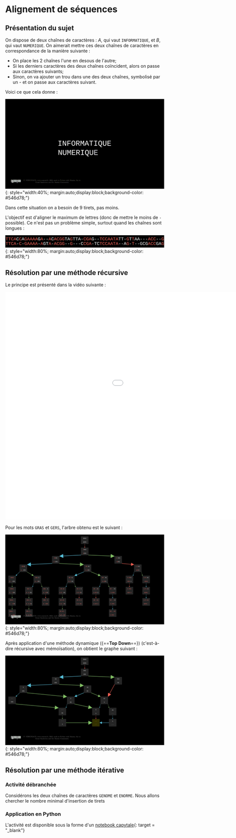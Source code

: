 # Alignement de séquences


## Présentation du sujet 


On dispose de deux chaînes de caractères : $A$, qui vaut `INFORMATIQUE`, et $B$, qui vaut `NUMERIQUE`. On aimerait mettre ces deux chaînes de caractères en correspondance de la manière suivante :

* On place les 2 chaînes l'une en desous de l'autre;
* Si les derniers caractères des deux chaînes coïncident, alors on passe aux caractères suivants;
* Sinon, on va ajouter un trou dans une des deux chaînes, symbolisé par un - et on passe aux caractères suivant.

Voici ce que cela donne :

![exempleAlignement.gif](exempleAlignement.gif){: style="width:40%; margin:auto;display:block;background-color: #546d78;"}

Dans cette situation on a besoin de 9 tirets, pas moins.

L'objectif est d'aligner le maximum de lettres (donc de mettre le moins de `-` possible). Ce n'est pas un problème simple, surtout quand les chaînes sont longues :

![sequenceADN.png](sequenceADN.png){: style="width:80%; margin:auto;display:block;background-color: #546d78;"}

## Résolution par une méthode récursive 

Le principe est présenté dans la vidéo suivante :

<iframe src="//video.toutatice.fr/video/28583-alignement-de-sequences-methode-recursive-et-programmation-dynamique/?is_iframe=true" size="240" width="1280" height="720" style="padding: 0; margin: 0; border:0" allowfullscreen ></iframe>


Pour les mots `GRAS` et `GERS`, l'arbre  obtenu est le suivant :

![ArbreGrasGers.png](ArbreGrasGers.png){: style="width:80%; margin:auto;display:block;background-color: #546d78;"}

Après application d'une méthode dynamique ({==**Top Down**==}) (c'est-à-dire récursive avec mémoïsation), on obtient le graphe suivant :

![GrapheGrasGers.png](GrapheGrasGers.png){: style="width:80%; margin:auto;display:block;background-color: #546d78;"}

## Résolution par une méthode itérative

### Activité débranchée

Considérons les deux chaînes de caractères `GENOME` et `ENORME`. Nous allons chercher le nombre minimal d'insertion de tirets

### Application en Python

L'activité est disponible sous la forme d'un [notebook capytale](https://capytale2.ac-paris.fr/web/c/ade1-491791){: target = "_blank"}